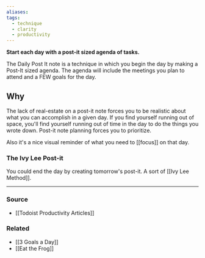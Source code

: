 ```yaml
---
aliases: 
tags:
  - technique
  - clarity
  - productivity
---
```

**Start each day with a post-it sized agenda of tasks.**

The Daily Post It note is a technique in which you begin the day by making a Post-It sized agenda. The agenda will include the meetings you plan to attend and a FEW goals for the day.

## Why

The lack of real-estate on a post-it note forces you to be realistic about what you can accomplish in a given day. If you find yourself running out of space, you'll find yourself running out of time in the day to do the things you wrote down. Post-it note planning forces you to prioritize. 

Also it's a nice visual reminder of what you need to [[focus]] on that day.

### The Ivy Lee Post-it
You could end the day by creating tomorrow's post-it. A sort of [[Ivy Lee Method]].

---

### Source
- [[Todoist Productivity Articles]]

### Related
- [[3 Goals a Day]] 
- [[Eat the Frog]]